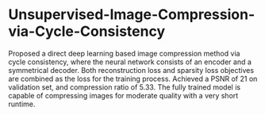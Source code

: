 # Unsupervised-Image-Compression-via-Cycle-Consistency
Proposed a direct deep learning based image compression method via cycle consistency, where the neural network consists of an encoder and a symmetrical decoder. Both reconstruction loss and sparsity loss objectives are combined as the loss for the training process. Achieved a PSNR of 21 on validation set, and compression ratio of 5.33. The fully trained model is capable of compressing images for moderate quality with a very short runtime.

### 
